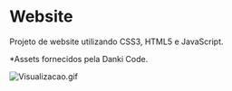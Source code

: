 # Website

Projeto de website utilizando CSS3, HTML5 e JavaScript.

*Assets fornecidos pela Danki Code.

![Visualizacao.gif](https://github.com/thomasestanislau/website_frontend/blob/main/Website2.gif)
